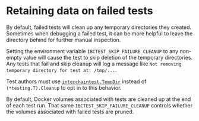 # Retaining data on failed tests

By default, failed tests will clean up any temporary directories they created.
Sometimes when debugging a failed test, it can be more helpful to leave the directory behind
for further manual inspection.

Setting the environment variable `IBCTEST_SKIP_FAILURE_CLEANUP` to any non-empty value
will cause the test to skip deletion of the temporary directories.
Any tests that fail and skip cleanup will log a message like
`Not removing temporary directory for test at: /tmp/...`.

Test authors must use
[`interchaintest.TempDir`](https://pkg.go.dev/github.com/strangelove-ventures/interchaintest#TempDir)
instead of `(*testing.T).Cleanup` to opt in to this behavior.

By default, Docker volumes associated with tests are cleaned up at the end of each test run.
That same `IBCTEST_SKIP_FAILURE_CLEANUP` controls whether the volumes associated with failed tests are pruned.
